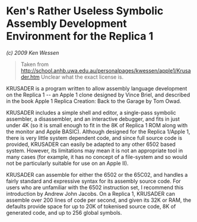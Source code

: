 # Ken's Rather Useless Symbolic Assembly Development Environment for the Replica 1
_(c) 2009 Ken Wessen_

> Taken from http://school.anhb.uwa.edu.au/personalpages/kwessen/apple1/Krusader.htm Unclear what the exact license is.

KRUSADER is a program written to allow assembly language development on the Replica 1 -- an Apple 1 clone designed by Vince Briel, and described in the book Apple 1 Replica Creation: Back to the Garage by Tom Owad.

KRUSADER includes a simple shell and editor, a single-pass symbolic assembler, a disassembler, and an interactive debugger, and fits in just under 4K (so it is small enough to fit in the 8K of Replica 1 ROM along with the monitor and Apple BASIC). Although designed for the Replica 1/Apple 1, there is very little system dependent code, and since full source code is provided, KRUSADER can easily be adapted to any other 6502 based system. However, its limitations may mean it is not an appropriate tool in many cases (for example, it has no concept of a file-system and so would not be particularly suitable for use on an Apple II).

KRUSADER can assemble for either the 6502 or the 65C02, and handles a fairly standard and expressive syntax for its assembly source code. For users who are unfamiliar with the 6502 instruction set, I recommend this introduction by Andrew John Jacobs. On a Replica 1, KRUSADER can assemble over 200 lines of code per second, and given its 32K or RAM, the defaults provide space for up to 20K of tokenised source code, 8K of generated code, and up to 256 global symbols.




